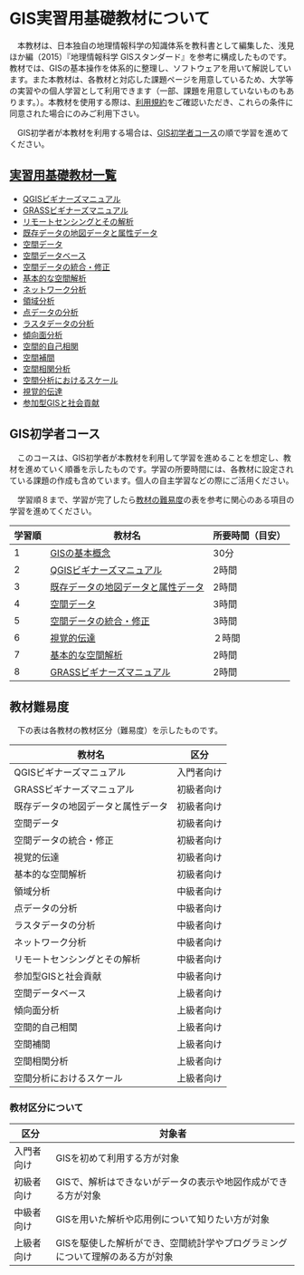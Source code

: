 # GIS実習用基礎教材について

　本教材は、日本独自の地理情報科学の知識体系を教科書として編集した、浅見ほか編（2015）『地理情報科学 GISスタンダード』を参考に構成したものです。教材では、GISの基本操作を体系的に整理し、ソフトウェアを用いて解説しています。また本教材は、各教材と対応した課題ページを用意しているため、大学等の実習やの個人学習として利用できます（一部、課題を用意していないものもあります。）。本教材を使用する際は、[利用規約]をご確認いただき、これらの条件に同意された場合にのみご利用下さい。

　GIS初学者が本教材を利用する場合は、[GIS初学者コース](README.md#gis初学者コース)の順で学習を進めてください。

## [実習用基礎教材一覧](./README.md)

* [QGISビギナーズマニュアル]
* [GRASSビギナーズマニュアル]
* [リモートセンシングとその解析]
* [既存データの地図データと属性データ]
* [空間データ]
* [空間データベース]
* [空間データの統合・修正]
* [基本的な空間解析]
* [ネットワーク分析]
* [領域分析]
* [点データの分析]
* [ラスタデータの分析]
* [傾向面分析]
* [空間的自己相関]
* [空間補間]
* [空間相関分析]
* [空間分析におけるスケール]
* [視覚的伝達]
* [参加型GISと社会貢献]

## GIS初学者コース
　このコースは、GIS初学者が本教材を利用して学習を進めることを想定し、教材を進めていく順番を示したものです。学習の所要時間には、各教材に設定されている課題の作成も含めています。個人の自主学習などの際にご活用ください。

　学習順８まで、学習が完了したら[教材の難易度](README.md#教材の難易度)の表を参考に関心のある項目の学習を進めてください。

|学習順|教材名|所要時間（目安）|
|---|---|---|
|1|[GISの基本概念]|30分|
|2|[QGISビギナーズマニュアル]|2時間|
|3|[既存データの地図データと属性データ]|2時間|
|4|[空間データ]|3時間|
|5|[空間データの統合・修正]|3時間|
|6|[視覚的伝達]|２時間|
|7|[基本的な空間解析]|2時間|
|8|[GRASSビギナーズマニュアル]|2時間|

## 教材難易度
　下の表は各教材の教材区分（難易度）を示したものです。

|教材名|区分|
|---|---|
|QGISビギナーズマニュアル|入門者向け|
|GRASSビギナーズマニュアル|初級者向け|
|既存データの地図データと属性データ|初級者向け|
|空間データ|初級者向け|
|空間データの統合・修正|初級者向け|
|視覚的伝達|初級者向け|
|基本的な空間解析|初級者向け|
|領域分析|中級者向け|
|点データの分析|中級者向け|
|ラスタデータの分析|中級者向け|
|ネットワーク分析|中級者向け|
|リモートセンシングとその解析|中級者向け|
|参加型GISと社会貢献|中級者向け|
|空間データベース|上級者向け|
|傾向面分析|上級者向け|
|空間的自己相関|上級者向け|
|空間補間|上級者向け|
|空間相関分析|上級者向け|
|空間分析におけるスケール|上級者向け|

### 教材区分について

|区分|対象者|
|---|---|
|入門者向け|GISを初めて利用する方が対象|
|初級者向け|GISで、解析はできないがデータの表示や地図作成ができる方が対象|
|中級者向け|GISを用いた解析や応用例について知りたい方が対象|
|上級者向け|GISを駆使した解析ができ、空間統計学やプログラミングについて理解のある方が対象|


[利用規約]:../../../master/利用規約.md
[QGISビギナーズマニュアル]:./QGISビギナーズマニュアル/QGISビギナーズマニュアル.md
[GRASSビギナーズマニュアル]:./GRASSビギナーズマニュアル/GRASSビギナーズマニュアル.md
[リモートセンシングとその解析]:./06_リモートセンシングとその解析/リモートセンシングとその解析.md
[既存データの地図データと属性データ]:./07_既存データの地図データと属性データ/既存データの地図データと属性データ.md
[空間データ]:./08_空間データ/空間データ.md
[空間データベース]:./09_空間データベース/空間データベース.md
[空間データの統合・修正]:./10_空間データの統合・修正/空間データの統合・修正.md
[基本的な空間解析]:./11_基本的な空間解析/基本的な空間解析.md
[ネットワーク分析]:./12_ネットワーク分析/ネットワーク分析.md
[領域分析]:./13_領域分析/領域分析.md
[点データの分析]:./14_点データの分析/点データの分析.md
[ラスタデータの分析]:./15_ラスタデータの分析/ラスタデータの分析.md
[傾向面分析]:./16_傾向面分析/傾向面分析.md
[空間的自己相関]:./17_空間的自己相関/空間的自己相関.md
[空間補間]:./18_空間補間/空間補間.md
[空間相関分析]:./19_空間相関分析/空間相関分析.md
[空間分析におけるスケール]:./20_空間分析におけるスケール/空間分析におけるスケール.md
[視覚的伝達]:./21_視覚的伝達/視覚的伝達.md
[参加型GISと社会貢献]:./26_参加型GISと社会貢献/参加型GISと社会貢献.md
[GISの基本概念]:./01_GISの基本概念/GISの基本概念.md
